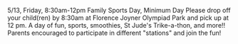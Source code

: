 5/13, Friday, 8:30am-12pm Family Sports Day, Minimum Day 
Please drop off your child(ren) by 8:30am at Florence Joyner Olympiad Park and pick up at 12 pm. A day of fun, sports, smoothies, St Jude's Trike-a-thon, and more!! Parents encouraged to participate in different "stations" and join the fun!
